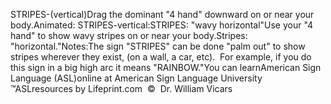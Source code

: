 STRIPES-(vertical)Drag the dominant "4 hand" downward on or near your body.Animated: STRIPES-vertical:STRIPES: "wavy horizontal"Use your "4 hand" to show wavy stripes on or near your body.Stripes: "horizontal."Notes:The sign "STRIPES" can be done "palm out" to show stripes 
  wherever they exist, (on a wall, a car, etc).  For example, if you do 
  this sign in a big high arc it means "RAINBOW."You can learnAmerican Sign Language (ASL)online at American Sign Language University ™ASLresources by Lifeprint.com  ©  Dr. William Vicars